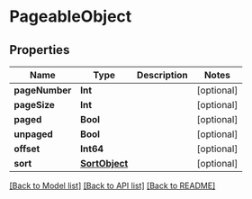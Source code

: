 # PageableObject

## Properties
Name | Type | Description | Notes
------------ | ------------- | ------------- | -------------
**pageNumber** | **Int** |  | [optional] 
**pageSize** | **Int** |  | [optional] 
**paged** | **Bool** |  | [optional] 
**unpaged** | **Bool** |  | [optional] 
**offset** | **Int64** |  | [optional] 
**sort** | [**SortObject**](SortObject) |  | [optional] 

[[Back to Model list]](../README#documentation-for-models) [[Back to API list]](../README#documentation-for-api-endpoints) [[Back to README]](../README)


